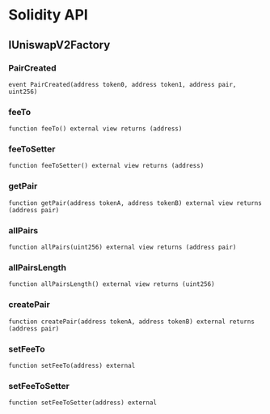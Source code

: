 # Solidity API

## IUniswapV2Factory

### PairCreated

```solidity
event PairCreated(address token0, address token1, address pair, uint256)
```

### feeTo

```solidity
function feeTo() external view returns (address)
```

### feeToSetter

```solidity
function feeToSetter() external view returns (address)
```

### getPair

```solidity
function getPair(address tokenA, address tokenB) external view returns (address pair)
```

### allPairs

```solidity
function allPairs(uint256) external view returns (address pair)
```

### allPairsLength

```solidity
function allPairsLength() external view returns (uint256)
```

### createPair

```solidity
function createPair(address tokenA, address tokenB) external returns (address pair)
```

### setFeeTo

```solidity
function setFeeTo(address) external
```

### setFeeToSetter

```solidity
function setFeeToSetter(address) external
```

